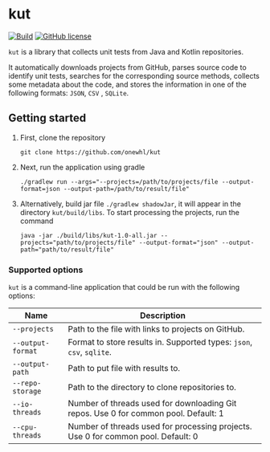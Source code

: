 # kut

[![Build](https://github.com/onewhl/kut/actions/workflows/gradle-build.yml/badge.svg?branch=main)](https://github.com/onewhl/kut/actions/workflows/gradle-build.yml)
[![GitHub license](https://img.shields.io/badge/license-Apache%20License%202.0-blue.svg?style=flat)](https://www.apache.org/licenses/LICENSE-2.0)

```kut``` is a library that collects unit tests from Java and Kotlin repositories.

It automatically downloads projects from GitHub, parses source code to identify unit tests, searches for the
corresponding source methods, collects some metadata about the code, and stores the information in one of the following
formats: ```JSON```, ```CSV```
, ```SQLite```.

## Getting started

1. First, clone the repository

   ```git clone https://github.com/onewhl/kut```

2. Next, run the application using gradle

   ```./gradlew run --args="--projects=/path/to/projects/file --output-format=json --output-path=/path/to/result/file"```

3. Alternatively, build jar file ```./gradlew shadowJar```, it will appear in the directory ```kut/build/libs```. 
To start processing the projects, run the command

   ```java -jar ./build/libs/kut-1.0-all.jar --projects="path/to/projects/file" --output-format="json" --output-path="path/to/result/file"```

### Supported options

```kut``` is a command-line application that could be run with the following options:

| Name                  | Description                                                                         | 
|-----------------------|-------------------------------------------------------------------------------------|
| ```--projects```      | Path to the file with links to projects on GitHub.                                  |
| ```--output-format``` | Format to store results in. Supported types: ```json```, ```csv```, ```sqlite```.   |
| ```--output-path```   | Path to put file with results to.                                                   |
| ```--repo-storage```   | Path to the directory to clone repositories to.                                     |
| ```--io-threads```    | Number of threads used for downloading Git repos. Use 0 for common pool. Default: 1 |
| ```--cpu-threads```   | Number of threads used for processing projects. Use 0 for common pool. Default: 0   |
